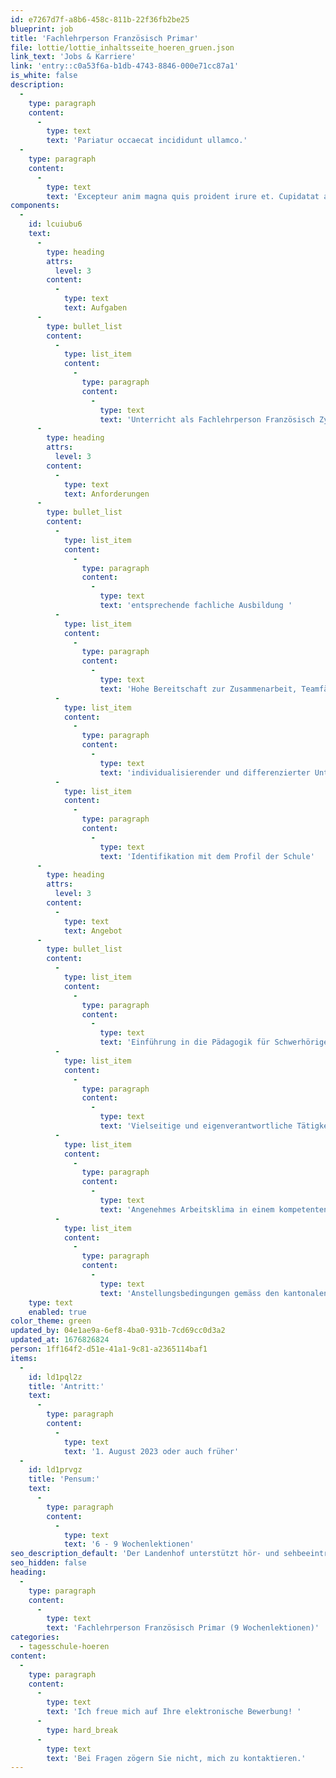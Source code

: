 ```yaml
---
id: e7267d7f-a8b6-458c-811b-22f36fb2be25
blueprint: job
title: 'Fachlehrperson Französisch Primar'
file: lottie/lottie_inhaltsseite_hoeren_gruen.json
link_text: 'Jobs & Karriere'
link: 'entry::c0a53f6a-b1db-4743-8846-000e71cc87a1'
is_white: false
description:
  -
    type: paragraph
    content:
      -
        type: text
        text: 'Pariatur occaecat incididunt ullamco.'
  -
    type: paragraph
    content:
      -
        type: text
        text: 'Excepteur anim magna quis proident irure et. Cupidatat aliquip et sint ex ut occaecat ad esse consectetur veniam dolor. Officia sint enim proident aute ullamco nostrud ullamco sint ea. Mollit cillum laborum labore commodo. In pariatur quis dolore sit qui nostrud culpa ullamco dolore aliqua ipsum officia deserunt duis magna.'
components:
  -
    id: lcuiubu6
    text:
      -
        type: heading
        attrs:
          level: 3
        content:
          -
            type: text
            text: Aufgaben
      -
        type: bullet_list
        content:
          -
            type: list_item
            content:
              -
                type: paragraph
                content:
                  -
                    type: text
                    text: 'Unterricht als Fachlehrperson Französisch Zyklus 2 in kleinen Lerngruppen'
      -
        type: heading
        attrs:
          level: 3
        content:
          -
            type: text
            text: Anforderungen
      -
        type: bullet_list
        content:
          -
            type: list_item
            content:
              -
                type: paragraph
                content:
                  -
                    type: text
                    text: 'entsprechende fachliche Ausbildung '
          -
            type: list_item
            content:
              -
                type: paragraph
                content:
                  -
                    type: text
                    text: 'Hohe Bereitschaft zur Zusammenarbeit, Teamfähigkeit, offene und transparente Kommunikation, Lernbereitschaft, regelmässiges Weiterbilden im Team und individuell '
          -
            type: list_item
            content:
              -
                type: paragraph
                content:
                  -
                    type: text
                    text: 'individualisierender und differenzierter Unterricht '
          -
            type: list_item
            content:
              -
                type: paragraph
                content:
                  -
                    type: text
                    text: 'Identifikation mit dem Profil der Schule'
      -
        type: heading
        attrs:
          level: 3
        content:
          -
            type: text
            text: Angebot
      -
        type: bullet_list
        content:
          -
            type: list_item
            content:
              -
                type: paragraph
                content:
                  -
                    type: text
                    text: 'Einführung in die Pädagogik für Schwerhörige '
          -
            type: list_item
            content:
              -
                type: paragraph
                content:
                  -
                    type: text
                    text: 'Vielseitige und eigenverantwortliche Tätigkeit in einer innovativen Institution '
          -
            type: list_item
            content:
              -
                type: paragraph
                content:
                  -
                    type: text
                    text: 'Angenehmes Arbeitsklima in einem kompetenten Team '
          -
            type: list_item
            content:
              -
                type: paragraph
                content:
                  -
                    type: text
                    text: 'Anstellungsbedingungen gemäss den kantonalen Richtlinien'
    type: text
    enabled: true
color_theme: green
updated_by: 04e1ae9a-6ef8-4ba0-931b-7cd69cc0d3a2
updated_at: 1676826824
person: 1ff164f2-d51e-41a1-9c81-a2365114baf1
items:
  -
    id: ld1pql2z
    title: 'Antritt:'
    text:
      -
        type: paragraph
        content:
          -
            type: text
            text: '1. August 2023 oder auch früher'
  -
    id: ld1prvgz
    title: 'Pensum:'
    text:
      -
        type: paragraph
        content:
          -
            type: text
            text: '6 - 9 Wochenlektionen'
seo_description_default: 'Der Landenhof unterstützt hör- und sehbeeinträchtigte Kinder & Jugendliche in ihrem selbstbestimmten Leben durch Förderung ihrer Fähigkeiten & Entwicklung'
seo_hidden: false
heading:
  -
    type: paragraph
    content:
      -
        type: text
        text: 'Fachlehrperson Französisch Primar (9 Wochenlektionen)'
categories:
  - tagesschule-hoeren
content:
  -
    type: paragraph
    content:
      -
        type: text
        text: 'Ich freue mich auf Ihre elektronische Bewerbung! '
      -
        type: hard_break
      -
        type: text
        text: 'Bei Fragen zögern Sie nicht, mich zu kontaktieren.'
---
```

